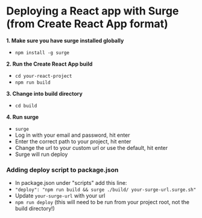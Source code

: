 # Deploying a React app with Surge (from Create React App format)

**1. Make sure you have surge installed globally**

- `npm install -g surge`

**2. Run the Create React App build**

- `cd your-react-project`
- `npm run build`

**3. Change into build directory**

- `cd build`

**4. Run surge**
 
 - `surge`
 - Log in with your email and password, hit enter
 - Enter the correct path to your project, hit enter
 - Change the url to your custom url or use the default, hit enter
 - Surge will run deploy

### Adding deploy script to package.json

- In package.json under "scripts" add this line:
- `"deploy": "npm run build && surge ./build/ your-surge-url.surge.sh"`
- Update `your-surge-url` with your url
- `npm run deploy` (this will need to be run from your project root, not the build directory!)
